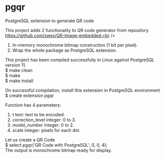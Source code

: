 # pgqr
PostgreSQL extension to generate QR code

This project adds 2 functionality to QR code generator from repository https://github.com/swex/QR-Image-embedded:<br />
1. In-memory monochrome bitmap construction (1 bit per pixel).<br />
2. Wrap the whole package as PostgreSQL extension.<br />

This project has been compiled successfully in Linux against PostgreSQL version 11.<br />
$ make clean<br />
$ make<br />
$ make install<br />

On successful compilation, install this extension in PostgreSQL environment<br />
$ create extension pgqr<br />

Function has 4 parameters:
1. t text: text to be encoded.<br />
2. correction_level integer: 0 to 3.<br />
3. model_number integer: 0 to 2.<br />
4. scale integer: pixels for each dot.<br />

Let us create a QR Code<br />
$ select pgqr('QR Code with PostgreSQL', 0, 0, 4);<br />
The output is monochrome bitmap ready for display.